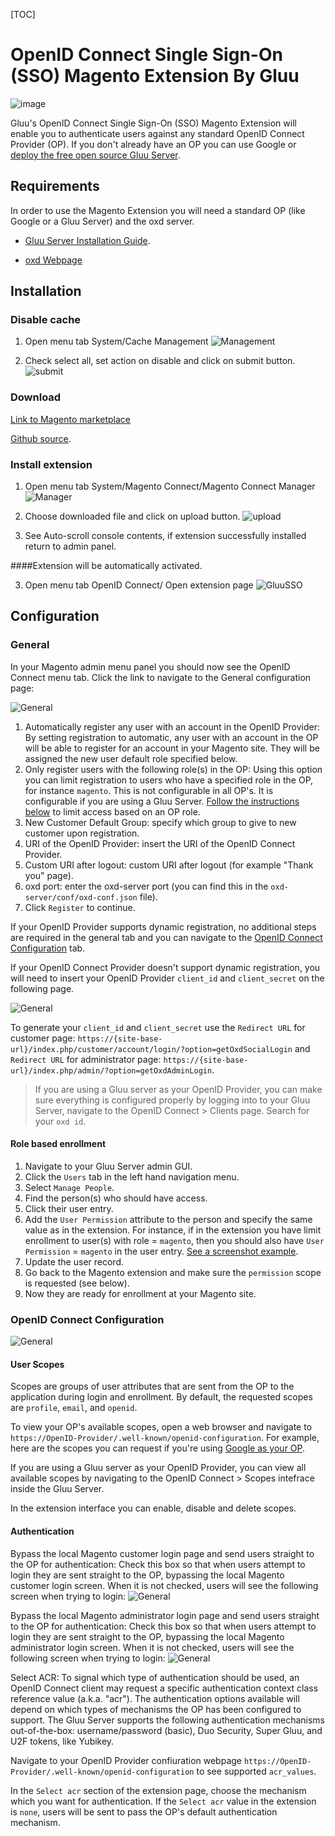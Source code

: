[TOC]

# OpenID Connect Single Sign-On (SSO) Magento Extension By Gluu

![image](https://raw.githubusercontent.com/GluuFederation/magento-oxd-extension/master/plugin.jpg)

Gluu's OpenID Connect Single Sign-On (SSO) Magento Extension will enable you to authenticate users against any standard OpenID Connect Provider (OP). If you don't already have an OP you can use Google or [deploy the free open source Gluu Server](https://gluu.org/docs/deployment).

## Requirements
In order to use the Magento Extension you will need a standard OP (like Google or a Gluu Server) and the oxd server.

* [Gluu Server Installation Guide](https://www.gluu.org/docs/deployment/).

* [oxd Webpage](https://oxd.gluu.org)


## Installation

### Disable cache

1. Open menu tab System/Cache Management
![Management](https://raw.githubusercontent.com/GluuFederation/magento-oxd-extension/master/docu/mag0.png)

2. Check select all, set action on disable and click on submit button.
![submit](https://raw.githubusercontent.com/GluuFederation/magento-oxd-extension/master/docu/mag1.png)

### Download

[Link to Magento marketplace](https://www.magentocommerce.com/magento-connect/openid-connect-sso.html)

[Github source](https://raw.githubusercontent.com/GluuFederation/magento-oxd-extension/blob/master/Magento_gluu_SSO-2.4.4.tgz).

### Install extension

1. Open menu tab System/Magento Connect/Magento Connect Manager
![Manager](https://raw.githubusercontent.com/GluuFederation/magento-oxd-extension/master/docu/mag2.png)

2. Choose downloaded file and click on upload button.
![upload](https://raw.githubusercontent.com/GluuFederation/magento-oxd-extension/master/docu/mag3.png)

3. See Auto-scroll console contents, if extension successfully installed return to admin panel.

####Extension will be automatically activated.

3. Open menu tab OpenID Connect/ Open extension page
![GluuSSO](https://raw.githubusercontent.com/GluuFederation/magento-oxd-extension/master/docu/44.mag4.png)


## Configuration

### General

In your Magento admin menu panel you should now see the OpenID Connect menu tab. Click the link to navigate to the General configuration  page:

![General](https://raw.githubusercontent.com/GluuFederation/magento-oxd-extension/master/docu/44.m1.png)  

1. Automatically register any user with an account in the OpenID Provider: By setting registration to automatic, any user with an account in the OP will be able to register for an account in your Magento site. They will be assigned the new user default role specified below.
2. Only register users with the following role(s) in the OP: Using this option you can limit registration to users who have a specified role in the OP, for instance `magento`. This is not configurable in all OP's. It is configurable if you are using a Gluu Server. [Follow the instructions below](#role-based-enrollment) to limit access based on an OP role.
3. New Customer Default Group: specify which group to give to new customer upon registration.
4. URI of the OpenID Provider: insert the URI of the OpenID Connect Provider.
5. Custom URI after logout: custom URI after logout (for example "Thank you" page).
6. oxd port: enter the oxd-server port (you can find this in the `oxd-server/conf/oxd-conf.json` file).
7. Click `Register` to continue.

If your OpenID Provider supports dynamic registration, no additional steps are required in the general tab and you can navigate to the [OpenID Connect Configuration](#openid-connect-configuration) tab.

If your OpenID Connect Provider doesn't support dynamic registration, you will need to insert your OpenID Provider `client_id` and `client_secret` on the following page.

![General](https://raw.githubusercontent.com/GluuFederation/magento-oxd-extension/master/docu/44.m1.1.png) 

To generate your `client_id` and `client_secret` use the `Redirect URL` for customer page: `https://{site-base-url}/index.php/customer/account/login/?option=getOxdSocialLogin` and `Redirect URL` for administrator  page: `https://{site-base-url}/index.php/admin/?option=getOxdAdminLogin`.

> If you are using a Gluu server as your OpenID Provider, you can make sure everything is configured properly by logging into to your Gluu Server, navigate to the OpenID Connect > Clients page. Search for your `oxd id`.

#### Role based enrollment

1. Navigate to your Gluu Server admin GUI.
2. Click the `Users` tab in the left hand navigation menu.
3. Select `Manage People`.
4. Find the person(s) who should have access.
5. Click their user entry.
6. Add the `User Permission` attribute to the person and specify the same value as in the extension. For instance, if in the extension you have limit enrollment to user(s) with role = `magento`, then you should also have `User Permission` = `magento` in the user entry. [See a screenshot example](https://raw.githubusercontent.com/GluuFederation/magento-oxd-extension/master/docu/permission.png).
7. Update the user record.
8. Go back to the Magento extension and make sure the `permission` scope is requested (see below).
9. Now they are ready for enrollment at your Magento site.

### OpenID Connect Configuration

![General](https://raw.githubusercontent.com/GluuFederation/magento-oxd-extension/master/docu/config.png) 

#### User Scopes

Scopes are groups of user attributes that are sent from the OP to the application during login and enrollment. By default, the requested scopes are `profile`, `email`, and `openid`.

To view your OP's available scopes, open a web browser and navigate to `https://OpenID-Provider/.well-known/openid-configuration`. For example, here are the scopes you can request if you're using [Google as your OP](https://accounts.google.com/.well-known/openid-configuration).

If you are using a Gluu server as your OpenID Provider, you can view all available scopes by navigating to the OpenID Connect > Scopes intefrace inside the Gluu Server.

In the extension interface you can enable, disable and delete scopes.

#### Authentication

 Bypass the local Magento customer login page and send users straight to the OP for authentication: Check this box so that when users attempt to login they are sent straight to the OP, bypassing the local Magento customer login screen. When it is not checked, users will see the following screen when trying to login:
![General](https://raw.githubusercontent.com/GluuFederation/magento-oxd-extension/master/docu/customer_login.png) 

 Bypass the local Magento administrator login page and send users straight to the OP for authentication: Check this box so that when users attempt to login they are sent straight to the OP, bypassing the local Magento administrator login screen. When it is not checked, users will see the following screen when trying to login:
![General](https://raw.githubusercontent.com/GluuFederation/magento-oxd-extension/master/docu/admin_login.png) 

Select ACR: To signal which type of authentication should be used, an OpenID Connect client may request a specific authentication context class reference value (a.k.a. "acr"). The authentication options available will depend on which types of mechanisms the OP has been configured to support. The Gluu Server supports the following authentication mechanisms out-of-the-box: username/password (basic), Duo Security, Super Gluu, and U2F tokens, like Yubikey.

Navigate to your OpenID Provider confiuration webpage `https://OpenID-Provider/.well-known/openid-configuration` to see supported `acr_values`.

In the `Select acr` section of the extension page, choose the mechanism which you want for authentication. If the `Select acr` value in the extension is `none`, users will be sent to pass the OP's default authentication mechanism.

